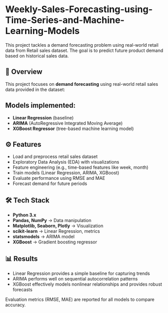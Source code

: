 # Weekly-Sales-Forecasting-using-Time-Series-and-Machine-Learning-Models
This project tackles a demand forecasting problem using real-world retail data from Retail sales dataset. The goal is to predict future product demand based on historical sales data.

## 📌 Overview
This project focuses on **demand forecasting** using real-world retail sales data provided in the dataset:

## Models implemented:
- **Linear Regression** (baseline)
- **ARIMA** (AutoRegressive Integrated Moving Average)
- **XGBoost Regressor** (tree-based machine learning model)

## ⚙️ Features
- Load and preprocess retail sales dataset
- Exploratory Data Analysis (EDA) with visualizations
- Feature engineering (e.g., time-based features like week, month)
- Train models (Linear Regression, ARIMA, XGBoost)
- Evaluate performance using RMSE and MAE
- Forecast demand for future periods

## 🛠️ Tech Stack
- **Python 3.x**
- **Pandas, NumPy** → Data manipulation
- **Matplotlib, Seaborn, Plotly** → Visualization
- **scikit-learn** → Linear Regression, metrics
- **statsmodels** → ARIMA model
- **XGBoost** → Gradient boosting regressor

## 📊 Results

- Linear Regression provides a simple baseline for capturing trends
- ARIMA performs well on sequential autocorrelation patterns
- XGBoost effectively models nonlinear relationships and provides robust forecasts

Evaluation metrics (RMSE, MAE) are reported for all models to compare accuracy.

